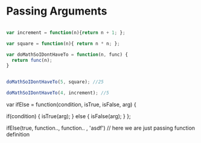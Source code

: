 # Passing Arguments

```javascript

var increment = function(n){return n + 1; };

var square = function(n){ return n * n; };

var doMathSoIDontHaveTo = function(n, func) {
  return func(n);
}


doMathSoIDontHaveTo(5, square); //25

doMathSoIDontHaveTo(4, increment); //5

````

var ifElse = function(condition, isTrue, isFalse, arg) {

  if(condition) {
     isTrue(arg);
  } else {
     isFalse(arg);
  }
};


ifElse(true, function.., function.. , 'asdf') // here we are just passing function definition
```
